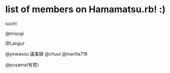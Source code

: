 # list of members on Hamamatsu.rb! :)
suchi

@misogi

@Langur

@yowasou 議事録
@chuui 
@marilla716

@pusama(有賀)
